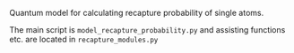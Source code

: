 Quantum model for calculating recapture probability of single atoms. 

The main script is `model_recapture_probability.py` and assisting functions etc. are located in `recapture_modules.py`

